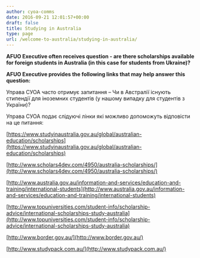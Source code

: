 ```yaml
---
author: cyoa-comms
date: 2016-09-21 12:01:57+00:00
draft: false
title: Studying in Australia
type: page
url: /welcome-to-australia/studying-in-australia/
---
```


**AFUO Executive often receives question - are there scholarships available for foreign students in Australia (in this case for students from Ukraine)?**

**AFUO Executive provides the following links that may help answer this question:**

Управа СУОА часто отримує запитання – Чи в Австралії існують стипендії для іноземних студентів (у нашому випадку для студентів з України)?

Управа СУОА подає слідуючі лінки які можливо допоможуть відповісти на це питання:

[https://www.studyinaustralia.gov.au/global/australian-education/scholarships](https://www.studyinaustralia.gov.au/global/australian-education/scholarships)

[http://www.scholars4dev.com/4950/australia-scholarships/](http://www.scholars4dev.com/4950/australia-scholarships/)

[http://www.australia.gov.au/information-and-services/education-and-training/international-students](http://www.australia.gov.au/information-and-services/education-and-training/international-students)

[http://www.topuniversities.com/student-info/scholarship-advice/international-scholarships-study-australia](http://www.topuniversities.com/student-info/scholarship-advice/international-scholarships-study-australia)

[http://www.border.gov.au/](http://www.border.gov.au/)

[http://www.studypack.com.au/](http://www.studypack.com.au/)

